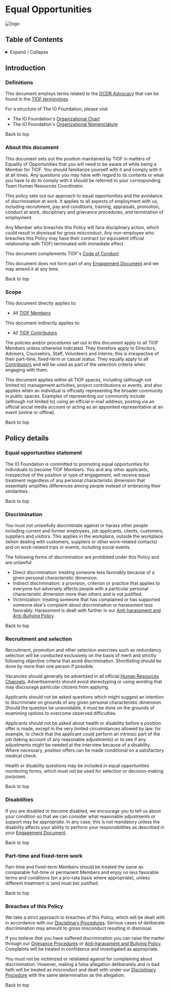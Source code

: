 # Equal Opportunities



![logo](http://tiof.click/TIOFWikiHeader)

## Table of Contents

<details>

<summary>Expand / Collapse</summary>

&#x20;

1. Introduction
   * Definitions
   * About this document
   * Scope
2. Policy details
   * Equal opportunities statement
   * Discrimination
   * Recruitment and selection
   * Disabilities
   * Breaches of this Policy

</details>

## Introduction

### Definitions

This document employs terms related to the [DCDR Advocacy](http://tiof.click/Advocacy) that can be found in the [TIOF terminology](http://tiof.click/Terminology).

For a structure of The IO Foundation, please visit

* The IO Foundation's [Organizational Chart](http://tiof.click/TIOFOrgChart)
* The IO Foundation's [Organizational Nomenclature](http://tiof.click/OrgNomenclature)

Back to top

### About this document

This document sets out the position maintained by TIOF in matters of Equality of Opportunities that you will need to be aware of while being a Member for TIOF. You should familiarize yourself with it and comply with it at all times. Any questions you may have with regard to its contents or what you have to do to comply with it should be referred to your corresponding Team Human Resources Coordinator.

This policy sets out our approach to equal opportunities and the avoidance of discrimination at work. It applies to all aspects of employment with us, including recruitment, pay and conditions, training, appraisals, promotion, conduct at work, disciplinary and grievance procedures, and termination of employment.

Any Member who breaches this Policy will face disciplinary action, which could result in dismissal for gross misconduct. Any non-employee who breaches this Policy may have their contract (or equivalent official relationship with TIOF) terminated with immediate effect.

This document complements TIOF's [Code of Conduct](http://tiof.click/TIOFPolicyCoC)

This document does not form part of any [Engagement Document](https://github.com/TheIOFoundation/TIOF/wiki/Terminology#engagement-document) and we may amend it at any time.

Back to top

### Scope

This document directly applies to:

* All [TIOF Members](https://github.com/TheIOFoundation/TIOF/wiki/Terminology#member)

This document indirectly applies to:

* All [TIOF Contributors](https://github.com/TheIOFoundation/TIOF/wiki/Terminology#contributors)

The policies and/or procedures set out in this document apply to all TIOF Members unless otherwise indicated. They therefore apply to Directors, Advisers, Counselors, Staff, Volunteers and Interns; this is irrespective of their part-time, fixed-term or casual status. They equally apply to all [Contributors](https://github.com/TheIOFoundation/TIOF/wiki/Terminology#contributors) and will be used as part of the selection criteria when engaging with them.

This document applies within all TIOF spaces, including (although not limited to) management activities, project contributions or events, and also applies when an individual is officially representing the broader community in public spaces. Examples of representing our community include (although not limited to) using an official e-mail address, posting via an official social media account or acting as an appointed representative at an event (online or offline).

Back to top

## Policy details

### Equal opportunities statement

The IO Foundation is committed to promoting equal opportunities for individuals to become TIOF Members. You and any other applicants, irrespective of the position or type of engagement, will receive equal treatment regardless of any personal characteristic dimension that essentially amplifies differences among people instead of embracing their similarities.

Back to top

### Discrimination

You must not unlawfully discriminate against or harass other people including current and former employees, job applicants, clients, customers, suppliers and visitors. This applies in the workplace, outside the workplace (when dealing with customers, suppliers or other work-related contacts) and on work-related trips or events, including social events.

The following forms of discrimination are prohibited under this Policy and are unlawful:

* Direct discrimination: treating someone less favorably because of a given personal characteristic dimension.
* Indirect discrimination: a provision, criterion or practice that applies to everyone but adversely affects people with a particular personal characteristic dimension more than others and is not justified.
* Victimization: treating someone that has complained or has supported someone else's complaint about discrimination or harassment less favorably. Harassment is dealt with further in our [Anti-harassment and Anti-Bullying Policy](http://tiof.click/TIOFPolicyAHAB).

Back to top

### Recruitment and selection

Recruitment, promotion and other selection exercises such as redundancy selection will be conducted exclusively on the basis of merit and strictly following objective criteria that avoid discrimination. Shortlisting should be done by more than one person if possible.

Vacancies should generally be advertised in all official [Human Resources Channels](https://github.com/TheIOFoundation/TIOF/wiki/Media-Kit#human-resources). Advertisements should avoid stereotyping or using wording that may discourage particular citizens from applying.

Applicants should not be asked questions which might suggest an intention to discriminate on grounds of any given personal characteristic dimension. Should the question be unavoidable, it must be done on the grounds of examining options to overcome observed difficulties.

Applicants should not be asked about health or disability before a position offer is made, except in the very limited circumstances allowed by law: for example, to check that the applicant could perform an intrinsic part of the job (taking account of any reasonable adjustments) or to see if any adjustments might be needed at the interview because of a disability. Where necessary, position offers can be made conditional on a satisfactory medical check.

Health or disability questions may be included in equal opportunities monitoring forms, which must not be used for selection or decision-making purposes.

Back to top

### Disabilities

If you are disabled or become disabled, we encourage you to tell us about your condition so that we can consider what reasonable adjustments or support may be appropriate. In any case, this is not mandatory unless the disability affects your ability to perform your responsibilities as described in your [Engagement Document](https://github.com/TheIOFoundation/TIOF/wiki/Terminology#engagement-document).

Back to top

### Part-time and fixed-term work

Part-time and fixed-term Members should be treated the same as comparable full-time or permanent Members and enjoy no less favorable terms and conditions (on a pro-rata basis where appropriate), unless different treatment is (and must be) justified.

Back to top

### Breaches of this Policy

We take a strict approach to breaches of this Policy, which will be dealt with in accordance with our [Disciplinary Procedures](http://tiof.click/ProcedureDisciplinary). Serious cases of deliberate discrimination may amount to gross misconduct resulting in dismissal.

If you believe that you have suffered discrimination you can raise the matter through our [Grievance Procedures](http://tiof.click/ProcedureGrievance) or [Anti-harassment and Bullying Policy](http://tiof.click/TIOFPolicyAHAB). Complaints will be treated in confidence and investigated as appropriate.

You must not be victimized or retaliated against for complaining about discrimination. However, making a false allegation deliberately and in bad faith will be treated as misconduct and dealt with under our [Disciplinary Procedure](http://tiof.click/ProcedureDisciplinary) with the same determination as the allegation.

Back to top
